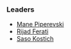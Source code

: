 ### Leaders
* [Mane Piperevski](mailto:mane.piperevski@owasp.org)
* [Rijad Ferati](mailto:rijad.ferati@owasp.org)
* [Saso Kostich](mailto:saso.kostich@owasp.org)
